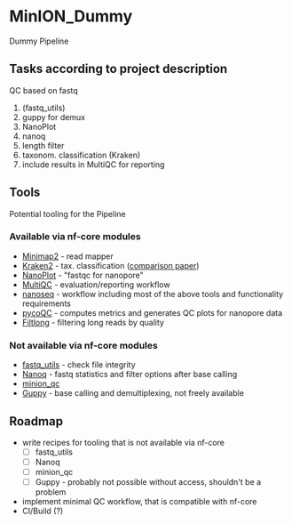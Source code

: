 # MinION_Dummy
Dummy Pipeline

## Tasks according to project description

QC based on fastq

1. (fastq_utils)
2. guppy for demux
3. NanoPlot
4. nanoq
5. length filter
6. taxonom. classification (Kraken)
7. include results in MultiQC for reporting

## Tools

Potential tooling for the Pipeline

### Available via nf-core modules

- [Minimap2](https://github.com/nf-core/modules/tree/master/modules/minimap2) - read mapper
- [Kraken2](https://github.com/nf-core/modules/tree/master/modules/kraken2/kraken2) - tax. classification ([comparison paper](https://www.biorxiv.org/content/10.1101/2020.11.25.397729v2))
- [NanoPlot](https://github.com/nf-core/modules/tree/master/modules/nanoplot) - "fastqc for nanopore"
- [MultiQC](https://github.com/nf-core/modules/tree/master/modules/multiqc) - evaluation/reporting workflow
- [nanoseq](https://github.com/nf-core/nanoseq) - workflow including most of the above tools and functionality requirements
- [pycoQC](https://github.com/nf-core/modules/tree/master/modules/pycoqc) - computes metrics and generates QC plots for nanopore data
- [Filtlong](https://github.com/nf-core/modules/tree/master/modules/filtlong) - filtering long reads by quality

### Not available via nf-core modules

- [fastq_utils](https://github.com/nunofonseca/fastq_utils) - check file integrity
- [Nanoq](https://github.com/esteinig/nanoq) - fastq statistics and filter options after base calling
- [minion_qc](https://github.com/roblanf/minion_qc)
- [Guppy](https://nanoporetech.com) - base calling and demultiplexing, not freely available

## Roadmap

- write recipes for tooling that is not available via nf-core
  - [ ] fastq_utils
  - [ ] Nanoq
  - [ ] minion_qc
  - [ ] Guppy - probably not possible without access, shouldn't be a problem 
- implement minimal QC workflow, that is compatible with nf-core
- CI/Build (?)


